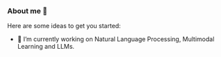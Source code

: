 ### About me 💖



Here are some ideas to get you started:

- 🤔 I’m currently working on Natural Language Processing, Multimodal Learning and LLMs. 


